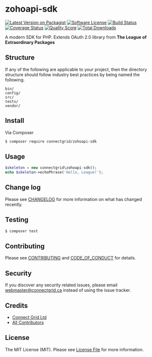 # zohoapi-sdk

[![Latest Version on Packagist][ico-version]][link-packagist]
[![Software License][ico-license]](LICENSE.md)
[![Build Status][ico-travis]][link-travis]
[![Coverage Status][ico-scrutinizer]][link-scrutinizer]
[![Quality Score][ico-code-quality]][link-code-quality]
[![Total Downloads][ico-downloads]][link-downloads]

A modern SDK for PHP. Extends OAuth 2.0 library from **The League of Extraordinary Packages** 

## Structure

If any of the following are applicable to your project, then the directory structure should follow industry best practices by being named the following.

```
bin/        
config/
src/
tests/
vendor/
```


## Install

Via Composer

``` bash
$ composer require connectgrid/zohoapi-sdk
```

## Usage

``` php
$skeleton = new connectgrid\zohoapi-sdk();
echo $skeleton->echoPhrase('Hello, League!');
```

## Change log

Please see [CHANGELOG](CHANGELOG.md) for more information on what has changed recently.

## Testing

``` bash
$ composer test
```

## Contributing

Please see [CONTRIBUTING](CONTRIBUTING.md) and [CODE_OF_CONDUCT](CODE_OF_CONDUCT.md) for details.

## Security

If you discover any security related issues, please email webmaster@connectgrid.ca instead of using the issue tracker.

## Credits

- [Connect Grid Ltd][link-author]
- [All Contributors][link-contributors]

## License

The MIT License (MIT). Please see [License File](LICENSE.md) for more information.

[ico-version]: https://img.shields.io/packagist/v/connectgrid/zohoapi-sdk.svg?style=flat-square
[ico-license]: https://img.shields.io/badge/license-MIT-brightgreen.svg?style=flat-square
[ico-travis]: https://img.shields.io/travis/connectgrid/zohoapi-sdk/master.svg?style=flat-square
[ico-scrutinizer]: https://img.shields.io/scrutinizer/coverage/g/connectgrid/zohoapi-sdk.svg?style=flat-square
[ico-code-quality]: https://img.shields.io/scrutinizer/g/connectgrid/zohoapi-sdk.svg?style=flat-square
[ico-downloads]: https://img.shields.io/packagist/dt/connectgrid/zohoapi-sdk.svg?style=flat-square

[link-packagist]: https://packagist.org/packages/connectgrid/zohoapi-sdk
[link-travis]: https://travis-ci.org/connectgrid/zohoapi-sdk
[link-scrutinizer]: https://scrutinizer-ci.com/g/connectgrid/zohoapi-sdk/code-structure
[link-code-quality]: https://scrutinizer-ci.com/g/connectgrid/zohoapi-sdk
[link-downloads]: https://packagist.org/packages/connectgrid/zohoapi-sdk
[link-author]: https://github.com/connectgrid
[link-contributors]: ../../contributors
